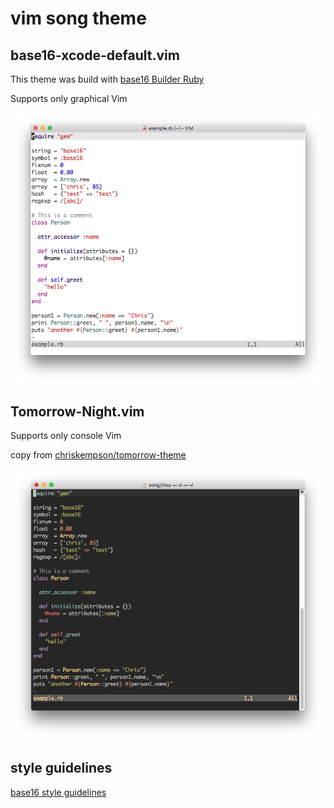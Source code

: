 # vim song theme

## base16-xcode-default.vim
This theme was build with [base16 Builder Ruby](https://github.com/songzhou21/base16-builder-ruby)

Supports only graphical Vim

![base16-xcode-default.vim](https://raw.githubusercontent.com/songzhou21/base16-song/master/gvim-xcode-default.png)

## Tomorrow-Night.vim

Supports only console Vim

copy from [chriskempson/tomorrow-theme](https://github.com/chriskempson/tomorrow-theme/tree/master/vim/colors)

![Tomorrow-Night.vim](https://raw.githubusercontent.com/songzhou21/base16-song/master/vim-tomorrow-night.png)

## style guidelines
[base16 style guidelines](https://github.com/chriskempson/base16/blob/master/styling.md)

